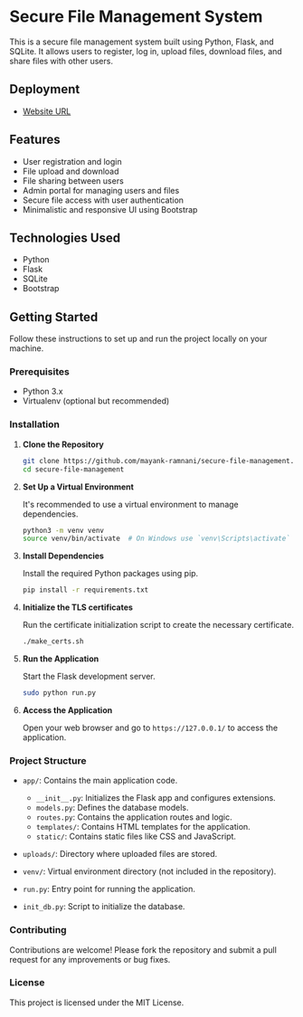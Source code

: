 # Secure File Management System

This is a secure file management system built using Python, Flask, and SQLite. It allows users to register, log in, upload files, download files, and share files with other users.

## Deployment

- [Website URL](sfm.3.149.241.240.sslip.io)

## Features

- User registration and login
- File upload and download
- File sharing between users
- Admin portal for managing users and files
- Secure file access with user authentication
- Minimalistic and responsive UI using Bootstrap

## Technologies Used

- Python
- Flask
- SQLite
- Bootstrap

## Getting Started

Follow these instructions to set up and run the project locally on your machine.

### Prerequisites

- Python 3.x
- Virtualenv (optional but recommended)

### Installation

1. **Clone the Repository**

   ```bash
   git clone https://github.com/mayank-ramnani/secure-file-management.git
   cd secure-file-management
   ```

2. **Set Up a Virtual Environment**

   It's recommended to use a virtual environment to manage dependencies.

   ```bash
   python3 -m venv venv
   source venv/bin/activate  # On Windows use `venv\Scripts\activate`
   ```

3. **Install Dependencies**

   Install the required Python packages using pip.

   ```bash
   pip install -r requirements.txt
   ```

4. **Initialize the TLS certificates**

   Run the certificate initialization script to create the necessary certificate.

   ```bash
   ./make_certs.sh
   ```

5. **Run the Application**

   Start the Flask development server.

   ```bash
   sudo python run.py
   ```

6. **Access the Application**

   Open your web browser and go to `https://127.0.0.1/` to access the application.

### Project Structure

- `app/`: Contains the main application code.
  - `__init__.py`: Initializes the Flask app and configures extensions.
  - `models.py`: Defines the database models.
  - `routes.py`: Contains the application routes and logic.
  - `templates/`: Contains HTML templates for the application.
  - `static/`: Contains static files like CSS and JavaScript.

- `uploads/`: Directory where uploaded files are stored.

- `venv/`: Virtual environment directory (not included in the repository).

- `run.py`: Entry point for running the application.

- `init_db.py`: Script to initialize the database.

### Contributing

Contributions are welcome! Please fork the repository and submit a pull request for any improvements or bug fixes.

### License

This project is licensed under the MIT License.

